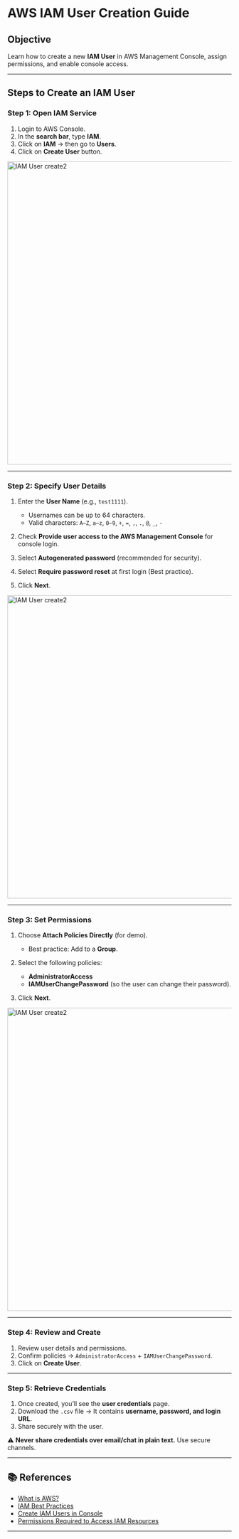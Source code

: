 # AWS IAM User Creation Guide

## Objective
Learn how to create a new **IAM User** in AWS Management Console, assign permissions, and enable console access.

---

## Steps to Create an IAM User

### Step 1: Open IAM Service
1. Login to AWS Console.  
2. In the **search bar**, type **IAM**.  
3. Click on **IAM** → then go to **Users**.  
4. Click on **Create User** button.  

<img width="1421" height="682" alt="IAM User create2" src="https://github.com/user-attachments/assets/0a0a4e75-e06a-489e-b75e-1e9665e1a71f" />

---

### Step 2: Specify User Details
1. Enter the **User Name** (e.g., `test1111`).  
   - Usernames can be up to 64 characters.  
   - Valid characters: `A–Z`, `a–z`, `0–9`, `+`, `=`, `,`, `.`, `@`, `_`, `-`  

2. Check **Provide user access to the AWS Management Console** for console login.  
3. Select **Autogenerated password** (recommended for security).  
4. Select **Require password reset** at first login (Best practice).  
5. Click **Next**.  

<img width="1421" height="682" alt="IAM User create2" src="https://github.com/user-attachments/assets/58a8d6e3-6835-495c-8ffa-9e4aca0d9d04" />

---

### Step 3: Set Permissions
1. Choose **Attach Policies Directly** (for demo).  
   - Best practice: Add to a **Group**.  

2. Select the following policies:  
   - **AdministratorAccess**  
   - **IAMUserChangePassword** (so the user can change their password).  

3. Click **Next**.  

<img width="1421" height="682" alt="IAM User create2" src="https://github.com/user-attachments/assets/160dafa4-0e7a-4b54-8cea-2a7d89a4a618" />

---

### Step 4: Review and Create
1. Review user details and permissions.  
2. Confirm policies → `AdministratorAccess` + `IAMUserChangePassword`.  
3. Click on **Create User**.  



---

### Step 5: Retrieve Credentials
1. Once created, you’ll see the **user credentials** page.  
2. Download the `.csv` file → It contains **username, password, and login URL**.  
3. Share securely with the user.  

⚠️ **Never share credentials over email/chat in plain text.** Use secure channels.

---

## 📚 References
- [What is AWS?](https://aws.amazon.com/what-is-aws/)  
- [IAM Best Practices](https://docs.aws.amazon.com/IAM/latest/UserGuide/best-practices.html)
- [Create IAM Users in Console](https://us-east-1.console.aws.amazon.com/iam/home?region=ap-south-1#/users/create)  
- [Permissions Required to Access IAM Resources](https://docs.aws.amazon.com/IAM/latest/UserGuide/access_permissions-required.html)  



---
